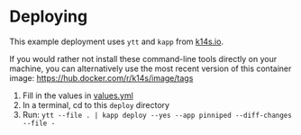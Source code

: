 # Deploying

This example deployment uses `ytt` and `kapp` from [k14s.io](https://k14s.io/).

If you would rather not install these command-line tools directly on your machine,
you can alternatively use the most recent version of this container image:
https://hub.docker.com/r/k14s/image/tags

1. Fill in the values in [values.yml](values.yaml)
2. In a terminal, cd to this `deploy` directory
3. Run: `ytt --file . | kapp deploy --yes --app pinniped --diff-changes --file -`
